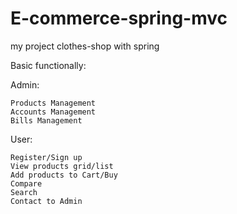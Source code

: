 # E-commerce-spring-mvc
my project clothes-shop with spring

Basic functionally:

  Admin:
  
    Products Management
    Accounts Management
    Bills Management
    
  User:
  
    Register/Sign up
    View products grid/list
    Add products to Cart/Buy
    Compare
    Search
    Contact to Admin
    
   
  
  
  
    
    
